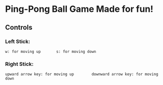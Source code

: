 # Ping-Pong Ball Game Made for fun!

## Controls

### Left Stick:
```w: for moving up       s: for moving down```

### Right Stick:
```upward arrow key: for moving up        downward arrow key: for moving down```     
